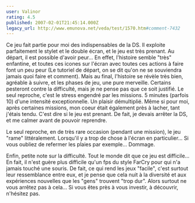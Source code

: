 ```yaml
---
user: Valinor
rating: 4.5
published: 2007-02-01T21:45:14.000Z
legacy_url: http://www.emunova.net/veda/test/1570.htm#comment-7432
---
```

Ce jeu fait partie pour moi des indispensables de la DS. Il exploite parfaitement le stylet et le double écran, et le jeu est très prenant.
Au départ, il est possible d'avoir peur... En effet, l'histoire semble "très" enfantine, et toutes ces icones sur l'écran avec toutes ces actions à faire font un peu peur (Le tutoriel de départ, on se dit qu'on ne se souviendra jamais quoi faire et comment).
Mais au final, l'histoire se révèle très bien, agréable à suivre, et les phases de jeu, une pure merveille.
Certains pesteront contre la difficulté, mais je ne pense pas que ce soit justifié. Le seul reproche, c'est le stress engendré par les missions. 5 minutes (parfois 10) d'une intensité exceptionnelle. Un plaisir démultiplié. Même si pour moi, après certaines missions, mon coeur était également près à lacher, tant j'étais tendu. C'est dire si le jeu est prenant. De fait, je devais arrêter la DS, et me calmer avant de pouvoir reprendre.

Le seul reproche, en de très rare occasion (pendant une mission), le jeu "rame" littéralement. Lorsqu'il y a trop de chose à l'écran en particulier... Si vous oubliez de refermer les plaies par exemple... Dommage.

Enfin, petite note sur la difficulté. Tout le monde dit que ce jeu est difficile... En fait, il n'est guère plus difficile qu'un fps du style FarCry pour qui n'a jamais touché une souris. De fait, ce qui rend les jeux "facile", c'est surtout leur ressemblance entre eux, et je pense que cela nuit à la diversité et aux expériences nouvelles que les "gens" trouvent "trop dur". Alors surtout ne vous arrêtez pas à cela... Si vous êtes près à vous investir, à découvrir, n'hésitez pas.